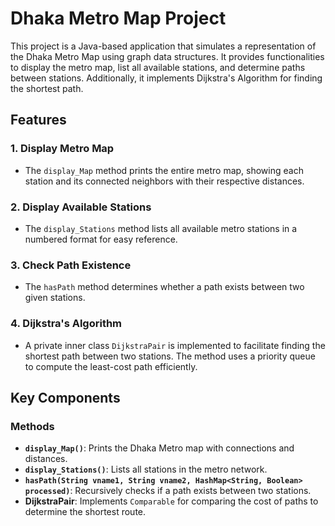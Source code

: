 # Dhaka Metro Map Project  

This project is a Java-based application that simulates a representation of the Dhaka Metro Map using graph data structures. It provides functionalities to display the metro map, list all available stations, and determine paths between stations. Additionally, it implements Dijkstra's Algorithm for finding the shortest path.  

## Features  

### 1. Display Metro Map  
- The `display_Map` method prints the entire metro map, showing each station and its connected neighbors with their respective distances.  

### 2. Display Available Stations  
- The `display_Stations` method lists all available metro stations in a numbered format for easy reference.  

### 3. Check Path Existence  
- The `hasPath` method determines whether a path exists between two given stations.  

### 4. Dijkstra's Algorithm  
- A private inner class `DijkstraPair` is implemented to facilitate finding the shortest path between two stations. The method uses a priority queue to compute the least-cost path efficiently.  

## Key Components  

### Methods  
- **`display_Map()`**: Prints the Dhaka Metro map with connections and distances.  
- **`display_Stations()`**: Lists all stations in the metro network.  
- **`hasPath(String vname1, String vname2, HashMap<String, Boolean> processed)`**: Recursively checks if a path exists between two stations.  
- **DijkstraPair**: Implements `Comparable` for comparing the cost of paths to determine the shortest route.  
